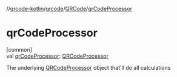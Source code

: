 //[qrcode-kotlin](../../../index.md)/[qrcode](../index.md)/[QRCode](index.md)/[qrCodeProcessor](qr-code-processor.md)

# qrCodeProcessor

[common]\
val [qrCodeProcessor](qr-code-processor.md): [QRCodeProcessor](../../qrcode.raw/-q-r-code-processor/index.md)

The underlying [QRCodeProcessor](../../qrcode.raw/-q-r-code-processor/index.md) object that'll do all calculations
